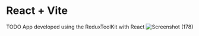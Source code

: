 # React + Vite
TODO App developed using the ReduxToolKit with React
![Screenshot (178)](https://github.com/yp8866/12_RTKToDo/assets/122187543/f89cb993-2839-428a-b2da-26db793f632a)


